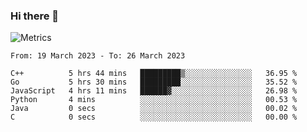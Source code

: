 ### Hi there 👋

![Metrics](https://github.com/radoapx/radoapx/blob/main/github-metrics.svg)

<!--START_SECTION:waka-->

```text
From: 19 March 2023 - To: 26 March 2023

C++          5 hrs 44 mins   █████████▒░░░░░░░░░░░░░░░   36.95 %
Go           5 hrs 30 mins   █████████░░░░░░░░░░░░░░░░   35.52 %
JavaScript   4 hrs 11 mins   ██████▓░░░░░░░░░░░░░░░░░░   26.98 %
Python       4 mins          ░░░░░░░░░░░░░░░░░░░░░░░░░   00.53 %
Java         0 secs          ░░░░░░░░░░░░░░░░░░░░░░░░░   00.02 %
C            0 secs          ░░░░░░░░░░░░░░░░░░░░░░░░░   00.00 %
```

<!--END_SECTION:waka-->

<!--
**radoapx/radoapx** is a ✨ _special_ ✨ repository because its `README.md` (this file) appears on your GitHub profile.

Here are some ideas to get you started:

- 🔭 I’m currently working on ...
- 🌱 I’m currently learning ...
- 👯 I’m looking to collaborate on ...
- 🤔 I’m looking for help with ...
- 💬 Ask me about ...
- 📫 How to reach me: ...
- 😄 Pronouns: ...
- ⚡ Fun fact: ...
-->
